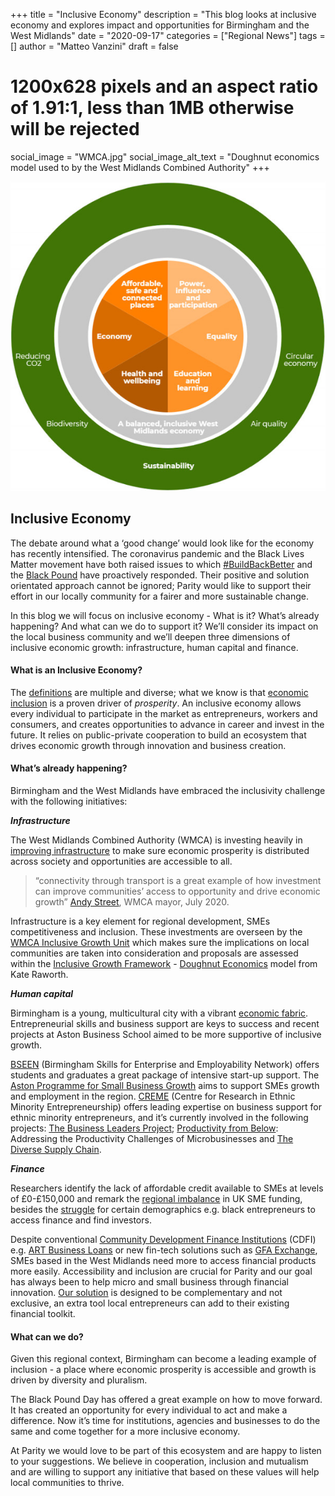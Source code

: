 +++
title = "Inclusive Economy"
description = "This blog looks at inclusive economy and explores impact and opportunities for Birmingham and the West Midlands"
date = "2020-09-17"
categories = ["Regional News"]
tags = []
author = "Matteo Vanzini"
draft = false
# 1200x628 pixels and an aspect ratio of 1.91:1, less than 1MB otherwise will be rejected
social_image = "WMCA.jpg"
social_image_alt_text = "Doughnut economics model used to by the West Midlands Combined Authority"
+++

![Doughnut economics model for WMCA](WMCA.jpg)

## Inclusive Economy

The debate around what a ‘good change’ would look like for the economy has recently intensified. The coronavirus pandemic and the Black Lives Matter movement have both raised issues to which [#BuildBackBetter](https://www.buildbackbetteruk.org/) and the [Black Pound](https://blackpoundday.uk/) have proactively responded. Their positive and solution orientated approach cannot be ignored; Parity would like to support their effort in our locally community for a fairer and more sustainable change.

In this blog we will focus on inclusive economy - What is it? What’s already happening? And what can we do to support it? We’ll consider its impact on the local business community and we’ll deepen three dimensions of inclusive economic growth: infrastructure, human capital and finance. 

#### What is an Inclusive Economy?

The [definitions](https://blog.bham.ac.uk/cityredi/redi-updates-1-what-is-inclusive-growth/) are multiple and diverse; what we know is that [economic inclusion](https://www.centerforeconomicinclusion.org/benefits-of-inclusive-growth) is a proven driver of *prosperity*. An inclusive economy allows every individual to participate in the market as entrepreneurs, workers and consumers, and creates opportunities to advance in career and invest in the future. It relies on public-private cooperation to build an ecosystem that drives economic growth through innovation and business creation.

#### What’s already happening? 

Birmingham and the West Midlands have embraced the inclusivity challenge with the following initiatives:

***Infrastructure***

The West Midlands Combined Authority (WMCA) is investing heavily in [improving infrastructure](https://www.wmca.org.uk/media/2230/infrastructure.pdf) to make sure economic prosperity is distributed across society and opportunities are accessible to all. 

> “connectivity through transport is a great example of how investment can improve communities’ access to opportunity and drive economic growth”
[Andy Street](https://blog.bham.ac.uk/cityredi/redi-updates-interview-andy-street-the-west-midlands-mayor-on-inclusive-growth/), WMCA mayor, July 2020.

Infrastructure is a key element for regional development, SMEs competitiveness and inclusion. These investments are overseen by the [WMCA Inclusive Growth Unit](https://www.wmca.org.uk/what-we-do/public-service-reform/inclusive-growth-unit/) which makes sure the implications on local communities are taken into consideration and proposals are assessed within the [Inclusive Growth Framework](https://governance.wmca.org.uk/documents/s2060/Report.pdf) - [Doughnut Economics](https://www.kateraworth.com/doughnut/) model from Kate Raworth.

***Human capital***

Birmingham is a young, multicultural city with a vibrant [economic fabric](https://www.birmingham.ac.uk/Documents/college-social-sciences/business/research/city-redi/Databooks/west-midlands-databook-2019.pdf). Entrepreneurial skills and business support are keys to success and recent projects at Aston Business School aimed to be more supportive of inclusive growth.

[BSEEN](https://b-seen.biz/) (Birmingham Skills for Enterprise and Employability Network) offers students and graduates a great package of intensive start-up support. The [Aston Programme for Small Business Growth](https://www2.aston.ac.uk/aston-business-school/business/centre-for-growth/aston-programme-for-small-business-growth) aims to support SMEs growth and employment in the region. [CREME](https://www2.aston.ac.uk/aston-business-school/research/research-centres/CREME) (Centre for Research in Ethnic Minority Entrepreneurship) offers leading expertise on business support for ethnic minority entrepreneurs, and it’s currently involved in the following projects: [The Business Leaders Project](https://vimeo.com/254118123); [Productivity from Below](https://www.enterpriseresearch.ac.uk/productivity-addressing-productivity-challenges-microbusinesses/): Addressing the Productivity Challenges of Microbusinesses and [The Diverse Supply Chain](https://diversesupplychains.co.uk/).

***Finance***

Researchers identify the lack of affordable credit available to SMEs at levels of £0-£150,000 and remark the [regional imbalance](https://www.accountingweb.co.uk/community/industry-insights/whats-driving-the-regional-imbalance-in-uk-sme-funding) in UK SME funding, besides the [struggle](https://www.ft.com/content/4f7ab34c-5a70-4cae-b04d-1c90ed1a230e) for certain demographics e.g. black entrepreneurs to access finance and find investors. 

Despite conventional [Community Development Finance Institutions](https://www.bba.org.uk/customers/business-banking/financial-support/community-development-finance-institutions-cdfis/) (CDFI) e.g. [ART Business Loans](https://artbusinessloans.co.uk/) or new fin-tech solutions such as [GFA Exchange](https://www.gfaexchange.com/), SMEs based in the West Midlands need more to access financial products more easily. Accessibility and inclusion are crucial for Parity and our goal has always been to help micro and small business through financial innovation. [Our solution](https://parity.uk/how-it-works/) is designed to be complementary and not exclusive, an extra tool local entrepreneurs can add to their existing financial toolkit. 

#### What can we do? 

Given this regional context, Birmingham can become a leading example of inclusion - a place where economic prosperity is accessible and growth is driven by diversity and pluralism. 

The Black Pound Day has offered a great example on how to move forward. It has created an opportunity for every individual to act and make a difference. Now it’s time for institutions, agencies and businesses to do the same and come together for a more inclusive economy. 

At Parity we would love to be part of this ecosystem and are happy to listen to your suggestions. We believe in cooperation, inclusion and mutualism and are willing to support any initiative that based on these values will help local communities to thrive. 
